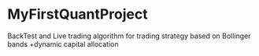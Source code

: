 # MyFirstQuantProject
BackTest and Live trading algorithm for trading strategy based on Bollinger bands +dynamic capital allocation
